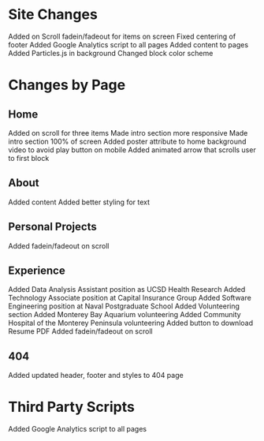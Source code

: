 # Site Changes
Added on Scroll fadein/fadeout for items on screen
Fixed centering of footer
Added Google Analytics script to all pages
Added content to pages
Added Particles.js in background
Changed block color scheme

# Changes by Page
## Home
Added on scroll for three items
Made intro section more responsive
Made intro section 100% of screen
Added poster attribute to home background video to avoid play button on mobile
Added animated arrow that scrolls user to first block

## About
Added content
Added better styling for text

## Personal Projects
Added fadein/fadeout on scroll

## Experience
Added Data Analysis Assistant position as UCSD Health Research 
Added Technology Associate position at Capital Insurance Group
Added Software Engineering position at Naval Postgraduate School
Added Volunteering section
Added Monterey Bay Aquarium volunteering
Added Community Hospital of the Monterey Peninsula volunteering
Added button to download Resume PDF
Added fadein/fadeout on scroll

## 404
Added updated header, footer and styles to 404 page

# Third Party Scripts
Added Google Analytics script to all pages